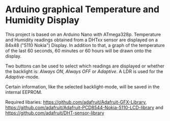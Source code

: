# Arduino graphical Temperature and Humidity Display

This project is based on an Arduino Nano with ATmega328p.
Temperature and Humidity readings obtained from a DHTxx sensor are displayed on a 84x48 ("5110 Nokia") Display.
In addition to that, a graph of the temperature of the last 60 seconds, 60 minutes or 60 hours will be drawn onto the display.

Two buttons can be used to select which readings are displayed or whether the backlight is: 
_Always ON_, _Always OFF_ or _Adaptive_. A LDR is used for the _Adaptive_-mode.

Certain information, like the selected backlight-mode, will be saved in the internal EEPROM.

Required libaries:
https://github.com/adafruit/Adafruit-GFX-Library,
https://github.com/adafruit/Adafruit-PCD8544-Nokia-5110-LCD-library and
https://github.com/adafruit/DHT-sensor-library
